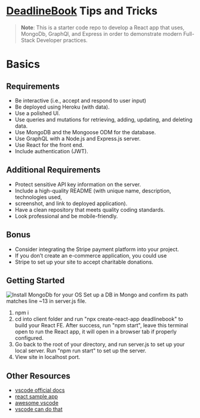 # [DeadlineBook](https://github.com/deanmiranda/DeadLineBook) Tips and Tricks

>**Note**: This is a starter code repo to develop a React app that uses, MongoDb, GraphQl, and Express in order to demonstrate modern Full-Stack Developer practices.<BR>

# Basics

## Requirements

* Be interactive (i.e., accept and respond to user input)
* Be deployed using Heroku (with data).
* Use a polished UI.
* Use queries and mutations for retrieving, adding, updating, and deleting data.
* Use MongoDB and the Mongoose ODM for the database.
* Use GraphQL with a Node.js and Express.js server.
* Use React for the front end.
* Include authentication (JWT).

## Additional Requirements

* Protect sensitive API key information on the server.
* Include a high-quality README (with unique name, description, technologies used,
* screenshot, and link to deployed application).
* Have a clean repository that meets quality coding standards.
* Look professional and be mobile-friendly.


## Bonus
* Consider integrating the Stripe payment platform into your project.
* If you don’t create an e-commerce application, you could use
* Stripe to set up your site to accept charitable donations.

## Getting Started

![Install MongoDb for your OS](https://www.mongodb.com/try/download/community)
Set up a DB in Mongo and confirm its path matches line ~13 in server.js file.
1. npm i
2. cd into client folder and run "npx create-react-app deadlinebook" to build your React FE. After success, run "npm start", leave this terminal open to run the React app, it will open in a browser tab if properly configured.
3. Go back to the root of your directory, and run server.js to set up your local server. Run "npm run start" to set up the server.
4. View site in localhost port.


## Other Resources

* [vscode official docs](https://code.visualstudio.com/docs)
* [react sample app](https://github.com/Microsoft/vscode-react-sample)
* [awesome vscode](https://github.com/viatsko/awesome-vscode)
* [vscode can do that](https://vscodecandothat.com/) 